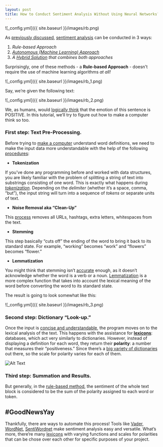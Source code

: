 ```yaml
---
layout: post
title: How to Conduct Sentiment Analysis Without Using Neural Networks? 
---
```


![_config.yml]({{ site.baseurl }}/images/rb.png)

As [previously discussed](https://saidaibrg.github.io/SA-Definition/), [sentiment analysis](https://www.youtube.com/watch?v=O1Xh3H1uEYY) can be conducted in 3 ways: 

1. *Rule-based Approach*
2. [*Autonomous (Machine Learning) Approach*](https://saidaibrg.github.io/ML-Approach/)
3. *A [Hybrid Solution](https://www.researchgate.net/publication/318351105_Hybrid_Tools_and_Techniques_for_Sentiment_Analysis_A_Review) that combines both approaches*  

Surprisingly, one of these methods - a **Rule-based Approach** - doesn't require the use of machine learning algorithms *at all!*  

![_config.yml]({{ site.baseurl }}/images/rb_1.png)
 
Say, we’re given the following text: 

![_config.yml]({{ site.baseurl }}/images/rb_2.png) 

We, as humans, would [logically think](https://www.hilarispublisher.com/open-access/are-neural-networks-imitations-of-mind-jcsb-1000179.pdf) that the emotion of this sentence is POSITIVE. In this tutorial, we’ll try to figure out how to make a computer think so too. 

### First step: Text Pre-Processing.

Before trying to [make a computer](https://www.digitalocean.com/community/tutorials/how-to-perform-sentiment-analysis-in-python-3-using-the-natural-language-toolkit-nltk) understand word definitions, we need to make the input data more understandable with the help of the following [procedures](https://dair.ai/notebooks/nlp/2020/03/19/nlp_basics_tokenization_segmentation.html): 

* **Tokenization**

If you've done any programming before and worked with data structures, you are likely familiar with the problem of splitting a string of text into substrings consisting of one word. This is exactly what happens during [*tokenization*](https://medium.com/@jeevanchavan143/nlp-tokenization-stemming-lemmatization-bag-of-words-tf-idf-pos-7650f83c60be). Depending on the *delimiter* (whether it’s a space, comma, “but”), the input string will turn into a sequence of *tokens* or separate units of text.
* **Noise Removal aka “Clean-Up”**

This [process](https://www.kdnuggets.com/2019/04/text-preprocessing-nlp-machine-learning.html#:~:text=Noise%20removal%20is%20about%20removing,is%20also%20highly%20domain%20dependent.) removes all URLs, hashtags, extra letters, whitespaces from the text.
* **Stemming**

This step basically “cuts off” the ending of the word to bring it back to its standard state. For example, “working” becomes “work” and “flowers” becomes “flower.” 
* **Lemmatization**

You might think that stemming isn’t [accurate](https://www.toptal.com/deep-learning/4-sentiment-analysis-accuracy-traps) enough, as it doesn’t acknowledge whether the word is a verb or a noun. [Lemmatization](https://towardsdatascience.com/text-preprocessing-with-nltk-9de5de891658) is a more complex function that takes into account the lexical meaning of the word before converting the word to its standard state.  

The result is going to look somewhat like this: 

![_config.yml]({{ site.baseurl }}/images/rb_3.png)  

### Second step: Dictionary “Look-up.”

Once the input is [concise and understandable](https://www.kdnuggets.com/2019/04/text-preprocessing-nlp-machine-learning.html#:~:text=Noise%20removal%20is%20about%20removing,is%20also%20highly%20domain%20dependent.), the program moves on to the lexical analysis of the text. This happens with the assistance for [**lexicons**](https://www.mitpressjournals.org/doi/pdf/10.1162/COLI_a_00049): databases, which act very similarly to dictionaries. However, instead of displaying a definition for each word, they return their **polarity**: a number that measures their “positiveness.” Since there’s a [big variety of dictionaries](https://www.tidytextmining.com/sentiment.html#sentiment) out there, so the scale for polarity varies for each of them.

![Alt Text](https://media.giphy.com/media/L8ETAZEmZ8VtY1ed6D/giphy.gif)

### Third step: Summation and Results.
But generally, in the [rule-based method](https://monkeylearn.com/sentiment-analysis/), the sentiment of the whole text block is considered to be the sum of the polarity assigned to each word or token.  

## #GoodNewsYay 
Thankfully, there are ways to automate this process! Tools like [Vader](https://t-redactyl.io/blog/2017/04/using-vader-to-handle-sentiment-analysis-with-social-media-text.html), [WordNet](https://pythonprogramming.net/wordnet-nltk-tutorial/), [SentiWordnet](https://www.coursera.org/lecture/text-mining-analytics/5-6-how-to-do-sentiment-analysis-with-sentiwordnet-5RwtX) make sentiment analysis easy and versatile. What’s more, there’re many [lexicons](https://www.kdnuggets.com/2018/08/emotion-sentiment-analysis-practitioners-guide-nlp-5.html) with varying functions and scales for polarities that can be chose over each other for specific purposes of your project.  



